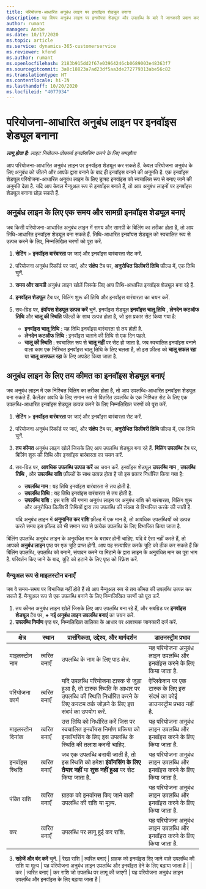 ```yaml
---
title: परियोजना-आधारित अनुबंध लाइन पर इनवॉइस शेड्यूल बनाना
description: यह विषय अनुबंध लाइन पर इनवॉयस शेड्यूल और उपलब्धि के बारे में जानकारी प्रदान करता है.
author: rumant
manager: Annbe
ms.date: 10/17/2020
ms.topic: article
ms.service: dynamics-365-customerservice
ms.reviewer: kfend
ms.author: rumant
ms.openlocfilehash: 2183b915dd2f67e03964246cb0689003e48363f7
ms.sourcegitcommit: 3a0c18823a7ad23df5aa3de272779313abe56c82
ms.translationtype: HT
ms.contentlocale: hi-IN
ms.lasthandoff: 10/20/2020
ms.locfileid: "4077934"
---
```

# <a name="creating-invoice-schedules-on-a-project-based-contract-line"></a>परियोजना-आधारित अनुबंध लाइन पर इनवॉइस शेड्यूल बनाना

_**लागू होता है:** लाइट नियोजन-प्रोफार्मा इनवॉयसिंग करने के लिए समझौता_


आप परियोजना-आधारित अनुबंध लाइन पर इनवॉइस शेड्यूल कर सकते हैं. केवल परियोजना अनुबंध के लिए अनुबंध को जीतने और आपके द्वारा बनाने के बाद ही इनवॉइस बनाने की अनुमति है. एक इनवॉइस शेड्यूल परियोजना-आधारित अनुबंध लाइन के लिए ड्राफ्ट इनवॉइस को स्वचालित रूप से बनाए जाने की अनुमति देता है. यदि आप केवल मैन्युअल रूप से इनवॉइस बनाते हैं, तो आप अनुबंध लाइनों पर इनवॉइस शेड्यूल बनाना छोड़ सकते हैं.

## <a name="create-a-time-and-material-invoice-schedule-for-a-contract-line"></a>अनुबंध लाइन के लिए एक समय और सामग्री इनवॉइस शेड्यूल बनाएं

जब किसी परियोजना-आधारित अनुबंध लाइन में समय और सामग्री के बिलिंग का तरीका होता है, तो आप तिथि-आधारित इनवॉइस शेड्यूल बना सकते हैं. तिथि-आधारित इनवॉयस शेड्यूल को स्वचालित रूप से उत्पन्न करने के लिए, निम्नलिखित चरणों को पूरा करें.

1. **सेटिंग** > **इनवॉइस बारंबारता** पर जाएं और इनवॉइस बारंबारता सेट करें.
2. परियोजना अनुबंध रिकॉर्ड पर जाएं, और **संक्षेप** टैब पर, **अनुरोधित डिलीवरी तिथि** फ़ील्ड में, एक तिथि चुनें.
3. **समय और सामग्री** अनुबंध लाइन खोलें जिसके लिए आप तिथि-आधारित इनवॉइस शेड्यूल बना रहे हैं. 
4. **इनवॉइस शेड्यूल** टैब पर, बिलिंग शुरू की तिथि और इनवॉइस बारंबारता का चयन करें.
5. सब-ग्रिड पर, **इंवॉयस शेड्यूल उत्पन्न करें** चुनें. इनवॉइस शेड्यूल **इनवॉइस चालू तिथि** , **लेनदेन कटऑफ तिथि** और **चालू की स्थिति** फील्डों के साथ उत्पन्न होता है, जो इस प्रकार सेट किया गया है:

    - **इनवॉइस चालू तिथि** : यह तिथि इनवॉइस बारंबारता से तय होती है.
    - **लेनदेन कटऑफ तिथि** : इनवॉइस चलाने की तिथि से एक दिन पहले.
    - **चालू की स्थिति** : स्वचालित रूप से **चालू नहीं** पर सेट हो जाता है. जब स्वचालित इनवॉइस बनाने वाला काम एक निश्चित इनवॉइस चालू तिथि के लिए चलता है, तो इस फ़ील्ड को **चालू सफल रहा** या **चालू असफल रहा** के लिए अपडेट किया जाता है.


## <a name="create-a-fixed-price-invoice-schedule-for-a-contract-line"></a>अनुबंध लाइन के लिए तय कीमत का इनवॉइस शेड्यूल बनाएं

जब अनुबंध लाइन में एक निश्चित बिलिंग का तरीका होता है, तो आप उपलब्धि-आधारित इनवॉइस शेड्यूल बना सकते हैं. कैलेंडर अवधि के लिए समान रूप से वितरित उपलब्धि के एक निश्चित सेट के लिए एक उपलब्धि-आधारित इनवॉइस शेड्यूल उत्पन्न करने के लिए निम्नलिखित चरणों को पूरा करें.

1. **सेटिंग** > **इनवॉइस बारंबारता** पर जाएं और इनवॉइस बारंबारता सेट करें.
2. परियोजना अनुबंध रिकॉर्ड पर जाएं, और **संक्षेप** टैब पर, **अनुरोधित डिलीवरी तिथि** फ़ील्ड में, एक तिथि चुनें.
3. **तय कीमत** अनुबंध लाइन खोलें जिसके लिए आप उपलब्धि शेड्यूल बना रहे हैं. **बिलिंग उपलब्धि** टैब पर, बिलिंग शुरू की तिथि और इनवॉइस बारंबारता का चयन करें. 
4. सब-ग्रिड पर, **आवधिक उपलब्धि उत्पन्न करें** का चयन करें. इनवॉइस शेड्यूल **उपलब्धि नाम** , **उपलब्धि तिथि** , और **उपलब्धि राशि** फ़ील्डों के साथ उत्पन्न होता है जो इस प्रकार निर्धारित किया गया है:

    - **उपलब्धि नाम** : यह तिथि इनवॉइस बारंबारता से तय होती है.
    - **उपलब्धि तिथि** : यह तिथि इनवॉइस बारंबारता से तय होती है.
    - **उपलब्धि राशि** : इस राशि की गणना अनुबंध लाइन पर अनुबंध राशि को बारंबारता, बिलिंग शुरू और अनुरोधित डिलीवरी तिथियों द्वारा तय उपलब्धि की संख्या से विभाजित करके की जाती है.

    यदि अनुबंध लाइन में **अनुमानित कर राशि** फ़ील्ड में एक मान है, तो आवधिक उपलब्धियों को उत्पन्न करते समय इस फ़ील्ड को भी समान रूप से प्रत्येक उपलब्धि के लिए विभाजित किया जाता है.

बिलिंग उपलब्धि अनुबंध लाइन के अनुबंधित मान के बराबर होनी चाहिए. यदि वे ऐसा नहीं करते हैं, तो आपको **अनुबंध लाइन** पृष्ठ पर एक त्रुटि प्राप्त होगी. आप यह सत्यापित करके त्रुटि को ठीक कर सकते हैं कि बिलिंग उपलब्धि, उपलब्धि को बनाने, संपादन करने या मिटाने के द्वारा लाइन के अनुबंधित मान का पूरा भाग है. परिवर्तन किए जाने के बाद, त्रुटि को हटाने के लिए पृष्ठ को रिफ़्रेश करें.

### <a name="manually-create-milestones"></a>मैन्युअल रूप से माइलस्टोन बनाएँ

जब वे समय-समय पर विभाजित नहीं होते हैं तो आप मैन्युअल रूप से तय कीमत की उपलब्धि उत्पन्न कर सकते हैं. मैन्युअल रूप से एक उपलब्धि बनाने के लिए निम्नलिखित चरणों को पूरा करें.

1. तय कीमत अनुबंध लाइन खोलें जिसके लिए आप उपलब्धि बना रहे हैं, और सबग्रिड पर **इनवॉइस शेड्यूल** टैब पर, **+ नई अनुबंध लाइन उपलब्धि बनाएं** का चयन करें. 
2. **उपलब्धि निर्माण** पृष्ठ पर, निम्नलिखित तालिका के आधार पर आवश्यक जानकारी दर्ज करें.

| क्षेत्र | स्थान | प्रासंगिकता, उद्देश्य, और मार्गदर्शन | डाउनस्ट्रीम प्रभाव |
| --- | --- | --- | --- |
| माइलस्टोन नाम | त्वरित बनाएँ | उपलब्धि के नाम के लिए पाठ क्षेत्र. | यह परियोजना अनुबंध लाइन उपलब्धि और इनवॉइस करने के लिए किया जाता है. |
| परियोजना कार्य | त्वरित बनाएँ | यदि उपलब्धि परियोजना टास्क से जुड़ा हुआ है, तो टास्क स्थिति के आधार पर उपलब्धि की स्थिति निर्धारित करने के लिए कस्टम तर्क जोड़ने के लिए इस संदर्भ का उपयोग करें. | ऐप्लिकेशन पर एक टास्क के लिए इस संदर्भ का कोई डाउनस्ट्रीम प्रभाव नहीं है. |
| माइलस्टोन दिनांक | त्वरित बनाएँ | उस तिथि को निर्धारित करें जिस पर स्वचालित इनवॉयस निर्माण प्रक्रिया को इनवॉयसिंग के लिए इस उपलब्धि के स्थिति की तलाश करनी चाहिए. | यह परियोजना अनुबंध लाइन उपलब्धि और इनवॉइस करने के लिए किया जाता है. |
| इनवॉइस स्थिति | त्वरित बनाएँ | जब एक उपलब्धि बनायी जाती है, तो इस स्थिति को हमेशा **इंवॉयसिंग के लिए तैयार नहीं** या **शुरू नहीं हुआ** पर सेट किया जाता है. | यह परियोजना अनुबंध लाइन उपलब्धि और इनवॉइस करने के लिए किया जाता है. |
| पंक्ति राशि | त्वरित बनाएँ | ग्राहक को इनवॉयस किए जाने वाली उपलब्धि की राशि या मूल्य. | यह परियोजना अनुबंध लाइन उपलब्धि और इनवॉइस करने के लिए किया जाता है. |
| कर | त्वरित बनाएँ | उपलब्धि पर लागू हुई कर राशि. | यह परियोजना अनुबंध लाइन उपलब्धि और इनवॉइस करने के लिए किया जाता है. |

3. **सहेजें और बंद करें** चुनें.
| रेखा राशि | त्वरित बनाएं | ग्राहक को इनवॉइस दिए जाने वाले उपलब्धि की राशि या मूल्य | यह परियोजना अनुबंध लाइन उपलब्धि और इनवॉइस देने के लिए बढ़ाया जाता है | | कर | त्वरित बनाएं | कर राशि जो उपलब्धि पर लागू की जाएगी | यह परियोजना अनुबंध लाइन उपलब्धि और इनवॉइस के लिए बढ़ाया जाता है |
